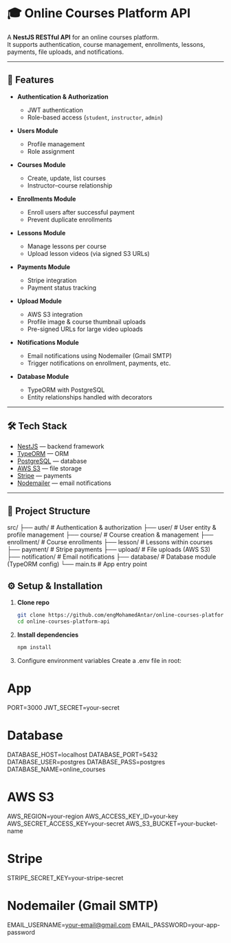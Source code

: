 # 🎓 Online Courses Platform API

A **NestJS RESTful API** for an online courses platform.  
It supports authentication, course management, enrollments, lessons, payments, file uploads, and notifications.

---

## 🚀 Features

- **Authentication & Authorization**  
  - JWT authentication  
  - Role-based access (`student`, `instructor`, `admin`)  

- **Users Module**  
  - Profile management  
  - Role assignment  

- **Courses Module**  
  - Create, update, list courses  
  - Instructor–course relationship  

- **Enrollments Module**  
  - Enroll users after successful payment  
  - Prevent duplicate enrollments  

- **Lessons Module**  
  - Manage lessons per course  
  - Upload lesson videos (via signed S3 URLs)  

- **Payments Module**  
  - Stripe integration  
  - Payment status tracking  

- **Upload Module**  
  - AWS S3 integration  
  - Profile image & course thumbnail uploads  
  - Pre-signed URLs for large video uploads  

- **Notifications Module**  
  - Email notifications using Nodemailer (Gmail SMTP)  
  - Trigger notifications on enrollment, payments, etc.  

- **Database Module**  
  - TypeORM with PostgreSQL  
  - Entity relationships handled with decorators  

---

## 🛠️ Tech Stack

- [NestJS](https://nestjs.com/) — backend framework  
- [TypeORM](https://typeorm.io/) — ORM  
- [PostgreSQL](https://www.postgresql.org/) — database  
- [AWS S3](https://aws.amazon.com/s3/) — file storage  
- [Stripe](https://stripe.com/) — payments  
- [Nodemailer](https://nodemailer.com/) — email notifications  

---

## 📂 Project Structure

src/
├── auth/ # Authentication & authorization
├── user/ # User entity & profile management
├── course/ # Course creation & management
├── enrollment/ # Course enrollments
├── lesson/ # Lessons within courses
├── payment/ # Stripe payments
├── upload/ # File uploads (AWS S3)
├── notification/ # Email notifications
├── database/ # Database module (TypeORM config)
└── main.ts # App entry point

## ⚙️ Setup & Installation

1. **Clone repo**
   ```bash
   git clone https://github.com/engMohamedAntar/online-courses-platform-api.git
   cd online-courses-platform-api
2. **Install dependencies**
   ```bash
   npm install
   
3. Configure environment variables
  Create a .env file in root:
  # App
  PORT=3000
  JWT_SECRET=your-secret
  
  # Database
  DATABASE_HOST=localhost
  DATABASE_PORT=5432
  DATABASE_USER=postgres
  DATABASE_PASS=postgres
  DATABASE_NAME=online_courses
  
  # AWS S3
  AWS_REGION=your-region
  AWS_ACCESS_KEY_ID=your-key
  AWS_SECRET_ACCESS_KEY=your-secret
  AWS_S3_BUCKET=your-bucket-name
  
  # Stripe
  STRIPE_SECRET_KEY=your-stripe-secret
  
  # Nodemailer (Gmail SMTP)
  EMAIL_USERNAME=your-email@gmail.com
  EMAIL_PASSWORD=your-app-password


